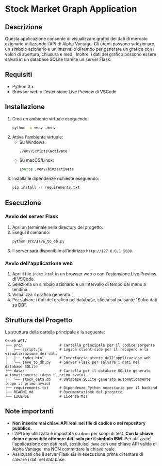 # Stock Market Graph Application

## Descrizione
Questa applicazione consente di visualizzare grafici dei dati di mercato azionario utilizzando l'API di Alpha Vantage. Gli utenti possono selezionare un simbolo azionario e un intervallo di tempo per generare un grafico con i valori di apertura, chiusura e medi. Inoltre, i dati del grafico possono essere salvati in un database SQLite tramite un server Flask.

## Requisiti
- Python 3.x
- Browser web o l'estensione Live Preview di VSCode

## Installazione
1. Crea un ambiente virtuale eseguendo:
   ```bash
   python -m venv .venv
   ```
2. Attiva l'ambiente virtuale:
   - Su Windows:
     ```bash
     .venv\Scripts\activate
     ```
   - Su macOS/Linux:
     ```bash
     source .venv/bin/activate
     ```
3. Installa le dipendenze richieste eseguendo:
   ```bash
   pip install -r requirements.txt
   ```

## Esecuzione
### Avvio del server Flask
1. Apri un terminale nella directory del progetto.
2. Esegui il comando:
   ```bash
   python src/save_to_db.py
   ```
3. Il server sarà disponibile all'indirizzo `http://127.0.0.1:5000`.

### Avvio dell'applicazione web
1. Apri il file `index.html` in un browser web o con l'estensione Live Preview di VSCode.
2. Seleziona un simbolo azionario e un intervallo di tempo dai menu a tendina.
3. Visualizza il grafico generato.
4. Per salvare i dati del grafico nel database, clicca sul pulsante "Salva dati su DB".

## Struttura del Progetto

La struttura della cartella principale è la seguente:

```
Stock-API/
├── src/                 # Cartella principale per il codice sorgente
│   ├── script.js        # Logica client-side per il recupero e la visualizzazione dei dati
│   ├── index.html       # Interfaccia utente dell'applicazione web
│   └── save_to_db.py    # Server Flask per salvare i dati nel database SQLite
├── data/                # Cartella per il database SQLite generato automaticamente (dopo il primo avvio)
│   └── stock_data.db    # Database SQLite generato automaticamente (dopo il primo avvio)
├── requirements.txt     # Dipendenze Python necessarie per il backend
├── README.md            # Documentazione del progetto
└── LICENSE              # Licenza MIT
```

## Note importanti
- **Non inserire mai chiavi API reali nei file di codice o nel repository pubblico.**
- L'API key utilizzata è impostata su `demo` per scopi di test. **Con la chiave demo è possibile ottenere dati solo per il simbolo IBM.** Per utilizzare l'applicazione con dati reali, sostituisci `demo` con una chiave API valida di Alpha Vantage, ma NON committare la chiave reale.
- Assicurati che il server Flask sia in esecuzione prima di tentare di salvare i dati nel database.
